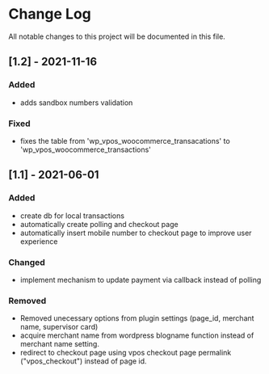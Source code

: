 # Change Log
All notable changes to this project will be documented in this file.
 
## [1.2] - 2021-11-16

### Added
- adds sandbox numbers validation
 
### Fixed
- fixes the table from 'wp_vpos_woocommerce_transacations' to 'wp_vpos_woocommerce_transactions'

## [1.1] - 2021-06-01

### Added
- create db for local transactions
- automatically create polling and checkout page
- automatically insert mobile number to checkout page to improve user experience
 
### Changed
- implement mechanism to update payment via callback instead of polling
 
### Removed
- Removed unecessary options from plugin settings (page_id, merchant name, supervisor card)
- acquire merchant name from wordpress blogname function instead of merchant name setting.
- redirect to checkout page using vpos checkout page permalink ("vpos_checkout") instead of page id.
 


 